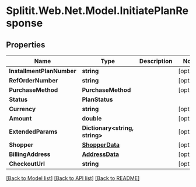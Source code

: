 # Splitit.Web.Net.Model.InitiatePlanResponse

## Properties

Name | Type | Description | Notes
------------ | ------------- | ------------- | -------------
**InstallmentPlanNumber** | **string** |  | [optional] 
**RefOrderNumber** | **string** |  | [optional] 
**PurchaseMethod** | **PurchaseMethod** |  | [optional] 
**Status** | **PlanStatus** |  | 
**Currency** | **string** |  | [optional] 
**Amount** | **double** |  | [optional] 
**ExtendedParams** | **Dictionary&lt;string, string&gt;** |  | [optional] 
**Shopper** | [**ShopperData**](ShopperData.md) |  | [optional] 
**BillingAddress** | [**AddressData**](AddressData.md) |  | [optional] 
**CheckoutUrl** | **string** |  | [optional] 

[[Back to Model list]](../README.md#documentation-for-models) [[Back to API list]](../README.md#documentation-for-api-endpoints) [[Back to README]](../README.md)

